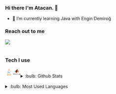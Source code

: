 ### Hi there I'm Atacan. 👋

- 🌱 I’m currently learning Java with Engin Demiroğ

### Reach out to me

[<img  width="22" src="https://unpkg.com/simple-icons@v4/icons/linkedin.svg" align="left" />][linkedin]

<br />
<br />

### Tech I use

<img align="left"  src="https://raw.githubusercontent.com/github/explore/80688e429a7d4ef2fca1e82350fe8e3517d3494d/topics/java/java.png" width="25" height="25" />
<img align="left" src="https://raw.githubusercontent.com/github/explore/80688e429a7d4ef2fca1e82350fe8e3517d3494d/topics/matlab/matlab.png" width="25" height="25" />

<br />

<details>
<summary>:bulb: Github Stats</summary>
<img src="https://github-readme-stats.vercel.app/api?username=atacanakblt&theme=onedark" >
</details>

<br />


<details>
<summary>:bulb:  Most Used Languages</summary>
<img src="https://github-readme-stats.vercel.app/api/top-langs/?username=atacanakblt&layout=compact" >
</details>

[linkedin]: https://www.linkedin.com/in/atacanakbulut/
